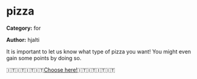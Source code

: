 # pizza
**Category:** for

**Author:** hjalti

It is important to let us know what type of pizza you want! You might even gain some points by doing so.


🇮🇹🇮🇹🇮🇹🇮🇹[Choose here!](https://docs.google.com/spreadsheets/d/1sU9fNYzKr1n3xp8JCmEbmXhgPBYoiqrt4fmXbXL88hw/edit?usp=sharing)🇮🇹🇮🇹🇮🇹🇮🇹
